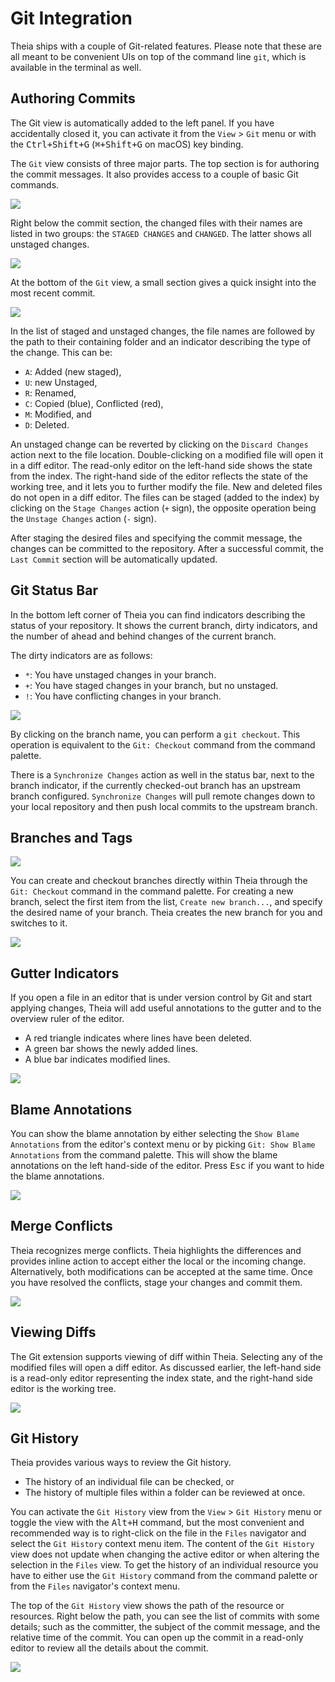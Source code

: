 # Git Integration

Theia ships with a couple of Git-related features. Please note that these are all meant to be
convenient UIs on top of the command line `git`, which is available in the terminal as well.

## Authoring Commits

The Git view is automatically added to the left panel. If you have accidentally closed it, you can
activate it from the `View` > `Git` menu or with the <kbd>Ctrl+Shift+G</kbd> (<kbd>⌘+Shift+G</kbd>
on macOS) key binding.

The `Git` view consists of three major parts. The top section is for authoring the commit messages.
It also provides access to a couple of basic Git commands.

![](./images/54_Git/git_commit_message.jpg)

Right below the commit section, the changed files with their names are listed in two groups: the
`STAGED CHANGES` and `CHANGED`. The latter shows all unstaged changes.

![](./images/54_Git/git_file_changes.jpg)

At the bottom of the `Git` view, a small section gives a quick insight into the most recent commit.

![](./images/54_Git/git_last_commit.jpg)

In the list of staged and unstaged changes, the file names are followed by the path to their
containing folder and an indicator describing the type of the change. This can be:

  - `A`: Added (new staged),
  - `U`: new Unstaged,
  - `R`: Renamed,
  - `C`: Copied (blue), Conflicted (red),
  - `M`: Modified, and
  - `D`: Deleted.

An unstaged change can be reverted by clicking on the `Discard Changes` action next to the file
location. Double-clicking on a modified file will open it in a diff editor. The read-only editor on
the left-hand side shows the state from the index. The right-hand side of the editor reflects the
state of the working tree, and it lets you to further modify the file. New and deleted files do not
open in a diff editor. The files can be staged (added to the index) by clicking on the `Stage
Changes` action (`+` sign), the opposite operation being the `Unstage Changes` action (`-` sign).

After staging the desired files and specifying the commit message, the changes can be committed to
the repository. After a successful commit, the `Last Commit` section will be automatically updated.

## Git Status Bar

In the bottom left corner of Theia you can find indicators describing the status of your repository.
It shows the current branch, dirty indicators, and the number of ahead and behind changes of the
current branch.

The dirty indicators are as follows:

  - `*`: You have unstaged changes in your branch.
  - `+`: You have staged changes in your branch, but no unstaged.
  - `!`: You have conflicting changes in your branch.

![](./images/54_Git/git_status_bar.jpg)

By clicking on the branch name, you can perform a `git checkout`. This operation is equivalent to
the `Git: Checkout` command from the command palette.

There is a `Synchronize Changes` action as well in the status bar, next to the branch indicator, if
the currently checked-out branch has an upstream branch configured. `Synchronize Changes` will pull
remote changes down to your local repository and then push local commits to the upstream branch.

## Branches and Tags

![](./images/54_Git/git_checkout_command.jpg)

You can create and checkout branches directly within Theia through the `Git: Checkout` command in
the command palette. For creating a new branch, select the first item from the list, `Create new
branch...`, and specify the desired name of your branch. Theia creates the new branch for you and
switches to it.

![](./images/54_Git/git_checkout_branches.jpg)

## Gutter Indicators

If you open a file in an editor that is under version control by Git and start applying changes,
Theia will add useful annotations to the gutter and to the overview ruler of the editor.

  - A red triangle indicates where lines have been deleted.
  - A green bar shows the newly added lines.
  - A blue bar indicates modified lines.

![](./images/54_Git/git_gutter.jpg)

## Blame Annotations

You can show the blame annotation by either selecting the `Show Blame Annotations` from the editor's
context menu or by picking `Git: Show Blame Annotations` from the command palette. This will show
the blame annotations on the left hand-side of the editor. Press <kbd>Esc</kbd> if you want to hide
the blame annotations.

![](./images/54_Git/git_blame_annotations.jpg)

## Merge Conflicts

Theia recognizes merge conflicts. Theia highlights the differences and provides inline action to
accept either the local or the incoming change. Alternatively, both modifications can be accepted at
the same time. Once you have resolved the conflicts, stage your changes and commit them.

![](./images/54_Git/git_merge_conflicts.jpg)

## Viewing Diffs

The Git extension supports viewing of diff within Theia. Selecting any of the modified files will
open a diff editor. As discussed earlier, the left-hand side is a read-only editor representing the
index state, and the right-hand side editor is the working tree.

![](./images/54_Git/git_diff.jpg)

## Git History

Theia provides various ways to review the Git history.

  - The history of an individual file can be checked, or
  - The history of multiple files within a folder can be reviewed at once.

You can activate the `Git History` view from the `View` > `Git History` menu or toggle the view with
the <kbd>Alt+H</kbd> command, but the most convenient and recommended way is to right-click on the
file in the `Files` navigator and select the `Git History` context menu item. The content of the
`Git History` view does not update when changing the active editor or when altering the selection in
the `Files` view. To get the history of an individual resource you have to either use the `Git
History` command from the command palette or from the `Files` navigator's context menu.

The top of the `Git History` view shows the path of the resource or resources. Right below the path,
you can see the list of commits with some details; such as the committer, the subject of the commit
message, and the relative time of the commit. You can open up the commit in a read-only editor to
review all the details about the commit.

![](./images/54_Git/git_history.jpg)
